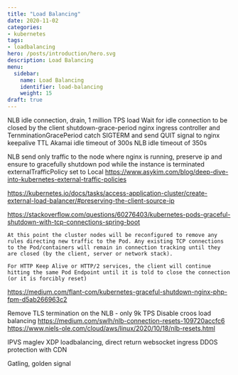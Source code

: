 ```yaml
---
title: "Load Balancing"
date: 2020-11-02
categories:
- kubernetes
tags:
- loadbalancing
hero: /posts/introduction/hero.svg
description: Load Balancing
menu:
  sidebar:
    name: Load Balancing
    identifier: load-balancing
    weight: 15
draft: true
---
```


NLB idle connection, drain, 
1 million TPS load
Wait for idle connection to be closed by the client
shutdown-grace-period nginx ingress controller and TernminationGracePeriod
catch SIGTERM and send QUIT signal to nginx
keepalive TTL
Akamai idle timeout of 300s
NLB idle timeout of 350s

NLB send only traffic to the node where nginx is running, preserve ip and ensure to gracefully shutdown pod while the instance is terminated
 externalTrafficPolicy set to Local
https://www.asykim.com/blog/deep-dive-into-kubernetes-external-traffic-policies

https://kubernetes.io/docs/tasks/access-application-cluster/create-external-load-balancer/#preserving-the-client-source-ip

https://stackoverflow.com/questions/60276403/kubernetes-pods-graceful-shutdown-with-tcp-connections-spring-boot

```
At this point the cluster nodes will be reconfigured to remove any rules directing new traffic to the Pod. Any existing TCP connections to the Pod/containers will remain in connection tracking until they are closed (by the client, server or network stack).

For HTTP Keep Alive or HTTP/2 services, the client will continue hitting the same Pod Endpoint until it is told to close the connection (or it is forcibly reset)

```


https://medium.com/flant-com/kubernetes-graceful-shutdown-nginx-php-fpm-d5ab266963c2

Remove TLS termination on the NLB - only 9k TPS
Disable croos load balancing 
https://medium.com/swlh/nlb-connection-resets-109720accfc6
https://www.niels-ole.com/cloud/aws/linux/2020/10/18/nlb-resets.html




IPVS maglev
XDP loadbalancing, direct return 
websocket ingress
DDOS protection with CDN

Gatling, golden signal

<!--more-->